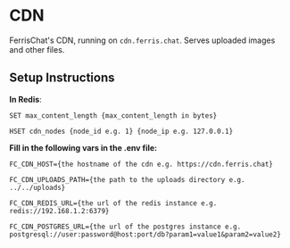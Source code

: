 # CDN
FerrisChat's CDN, running on `cdn.ferris.chat`. Serves uploaded images and other files.

## Setup Instructions
**In Redis**:

`SET max_content_length {max_content_length in bytes}`

`HSET cdn_nodes {node_id e.g. 1} {node_ip e.g. 127.0.0.1}`

**Fill in the following vars in the .env file:**

`FC_CDN_HOST={the hostname of the cdn e.g. https://cdn.ferris.chat}`

`FC_CDN_UPLOADS_PATH={the path to the uploads directory e.g. ../../uploads}`

`FC_CDN_REDIS_URL={the url of the redis instance e.g. redis://192.168.1.2:6379}`

`FC_CDN_POSTGRES_URL={the url of the postgres instance e.g. postgresql://user:password@host:port/db?param1=value1&param2=value2}`
